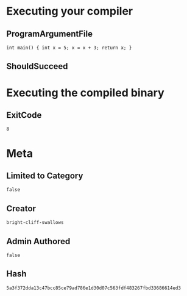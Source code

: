 # Executing your compiler

## ProgramArgumentFile

```
int main() { int x = 5; x = x + 3; return x; }  
```

## ShouldSucceed

# Executing the compiled binary

## ExitCode

```
8
```

# Meta

## Limited to Category

```
false
```

## Creator

```
bright-cliff-swallows
```

## Admin Authored

```
false
```

## Hash

```
5a3f372dda13c47bcc85ce79ad786e1d30d07c563fdf483267fbd33686614ed3
```

